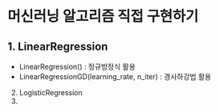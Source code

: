 # 머신러닝 알고리즘 직접 구현하기

## 1. LinearRegression
  - LinearRegression() : 정규방정식 활용
  - LinearRegressionGD(learning_rate, n_iter) : 경사하강법 활용 

2. LogisticRegression
3. 
